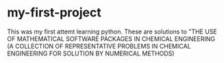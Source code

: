 # my-first-project

This was my first attemt learning python. These are solutions to "THE USE OF MATHEMATICAL SOFTWARE PACKAGES IN CHEMICAL ENGINEERING (A COLLECTION OF REPRESENTATIVE PROBLEMS IN CHEMICAL
ENGINEERING FOR SOLUTION BY NUMERICAL METHODS)
